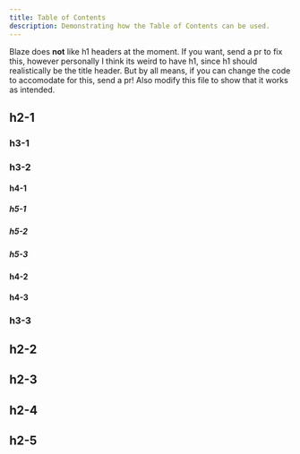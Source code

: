```yaml
---
title: Table of Contents
description: Demonstrating how the Table of Contents can be used.
---
```


Blaze does **not** like h1 headers at the moment. If you want, send a pr to fix this, however personally I think its weird to have h1, since h1 should realistically be the title header. But by all means, if you can change the code to accomodate for this, send a pr! Also modify this file to show that it works as intended.

## h2-1

### h3-1

### h3-2

#### h4-1

##### h5-1

##### h5-2

##### h5-3

#### h4-2

#### h4-3

### h3-3

## h2-2

## h2-3

## h2-4

## h2-5
